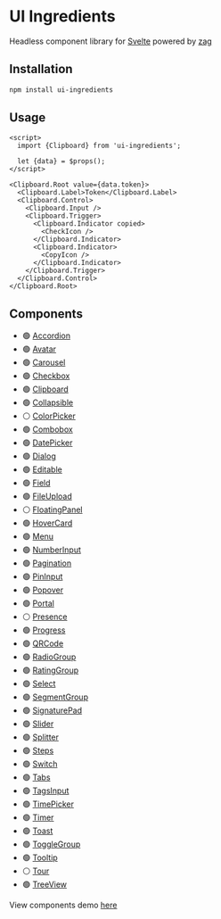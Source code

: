 # UI Ingredients

Headless component library for [Svelte](https://svelte.dev/) powered by [zag](https://zagjs.com/)

## Installation

```bash
npm install ui-ingredients
```

## Usage

```svelte
<script>
  import {Clipboard} from 'ui-ingredients';

  let {data} = $props();
</script>

<Clipboard.Root value={data.token}>
  <Clipboard.Label>Token</Clipboard.Label>
  <Clipboard.Control>
    <Clipboard.Input />
    <Clipboard.Trigger>
      <Clipboard.Indicator copied>
        <CheckIcon />
      </Clipboard.Indicator>
      <Clipboard.Indicator>
        <CopyIcon />
      </Clipboard.Indicator>
    </Clipboard.Trigger>
  </Clipboard.Control>
</Clipboard.Root>
```

## Components

- 🟢 [Accordion](https://github.com/calvo-jp/ui-ingredients/blob/main/docs/accordion.md)
- 🟢 [Avatar](https://github.com/calvo-jp/ui-ingredients/blob/main/docs/avatar.md)
- 🟢 [Carousel](https://github.com/calvo-jp/ui-ingredients/blob/main/docs/carousel.md)
- 🟢 [Checkbox](https://github.com/calvo-jp/ui-ingredients/blob/main/docs/checkbox.md)
- 🟢 [Clipboard](https://github.com/calvo-jp/ui-ingredients/blob/main/docs/clipboard.md)
- 🟢 [Collapsible](https://github.com/calvo-jp/ui-ingredients/blob/main/docs/collapsible.md)
- ⚪ [ColorPicker](https://github.com/calvo-jp/ui-ingredients/blob/main/docs/colorPicker.md)
- 🟢 [Combobox](https://github.com/calvo-jp/ui-ingredients/blob/main/docs/combobox.md)
- 🟢 [DatePicker](https://github.com/calvo-jp/ui-ingredients/blob/main/docs/datePicker.md)
- 🟢 [Dialog](https://github.com/calvo-jp/ui-ingredients/blob/main/docs/dialog.md)
- 🟢 [Editable](https://github.com/calvo-jp/ui-ingredients/blob/main/docs/editable.md)
- 🟢 [Field](https://github.com/calvo-jp/ui-ingredients/blob/main/docs/field.md)
- 🟢 [FileUpload](https://github.com/calvo-jp/ui-ingredients/blob/main/docs/file-upload.md)
- ⚪ [FloatingPanel](https://github.com/calvo-jp/ui-ingredients/blob/main/docs/floating-panel.md)
- 🟢 [HoverCard](https://github.com/calvo-jp/ui-ingredients/blob/main/docs/hover-card.md)
- 🟢 [Menu](https://github.com/calvo-jp/ui-ingredients/blob/main/docs/menu.md)
- 🟢 [NumberInput](https://github.com/calvo-jp/ui-ingredients/blob/main/docs/number-input.md)
- 🟢 [Pagination](https://github.com/calvo-jp/ui-ingredients/blob/main/docs/pagination.md)
- 🟢 [PinInput](https://github.com/calvo-jp/ui-ingredients/blob/main/docs/pin-input.md)
- 🟢 [Popover](https://github.com/calvo-jp/ui-ingredients/blob/main/docs/popover.md)
- 🟢 [Portal](https://github.com/calvo-jp/ui-ingredients/blob/main/docs/portal.md)
- ⚪ [Presence](https://github.com/calvo-jp/ui-ingredients/blob/main/docs/presence.md)
- 🟢 [Progress](https://github.com/calvo-jp/ui-ingredients/blob/main/docs/progress.md)
- 🟢 [QRCode](https://github.com/calvo-jp/ui-ingredients/blob/main/docs/qr-code.md)
- 🟢 [RadioGroup](https://github.com/calvo-jp/ui-ingredients/blob/main/docs/radio-group.md)
- 🟢 [RatingGroup](https://github.com/calvo-jp/ui-ingredients/blob/main/docs/rating-group.md)
- 🟢 [Select](https://github.com/calvo-jp/ui-ingredients/blob/main/docs/select.md)
- 🟢 [SegmentGroup](https://github.com/calvo-jp/ui-ingredients/blob/main/docs/segment-group.md)
- 🟢 [SignaturePad](https://github.com/calvo-jp/ui-ingredients/blob/main/docs/signature-pad.md)
- 🟢 [Slider](https://github.com/calvo-jp/ui-ingredients/blob/main/docs/slider.md)
- 🟢 [Splitter](https://github.com/calvo-jp/ui-ingredients/blob/main/docs/splitter.md)
- 🟢 [Steps](https://github.com/calvo-jp/ui-ingredients/blob/main/docs/steps.md)
- 🟢 [Switch](https://github.com/calvo-jp/ui-ingredients/blob/main/docs/switch.md)
- 🟢 [Tabs](https://github.com/calvo-jp/ui-ingredients/blob/main/docs/tabs.md)
- 🟢 [TagsInput](https://github.com/calvo-jp/ui-ingredients/blob/main/docs/tags-input.md)
- 🟢 [TimePicker](https://github.com/calvo-jp/ui-ingredients/blob/main/docs/time-picker.md)
- 🟢 [Timer](https://github.com/calvo-jp/ui-ingredients/blob/main/docs/timer.md)
- 🟢 [Toast](https://github.com/calvo-jp/ui-ingredients/blob/main/docs/toast.md)
- 🟢 [ToggleGroup](https://github.com/calvo-jp/ui-ingredients/blob/main/docs/toggle-group.md)
- 🟢 [Tooltip](https://github.com/calvo-jp/ui-ingredients/blob/main/docs/tooltip.md)
- ⚪ [Tour](https://github.com/calvo-jp/ui-ingredients/blob/main/docs/tour.md)
- 🟢 [TreeView](https://github.com/calvo-jp/ui-ingredients/blob/main/docs/tree-view.md)

View components demo [here](https://ui-ingredients.vercel.app/)
